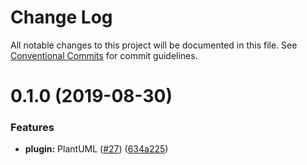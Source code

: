 # Change Log

All notable changes to this project will be documented in this file.
See [Conventional Commits](https://conventionalcommits.org) for commit guidelines.

# 0.1.0 (2019-08-30)


### Features

* **plugin:** PlantUML ([#27](https://github.com/evillt/saika/issues/27)) ([634a225](https://github.com/evillt/saika/commit/634a225))
